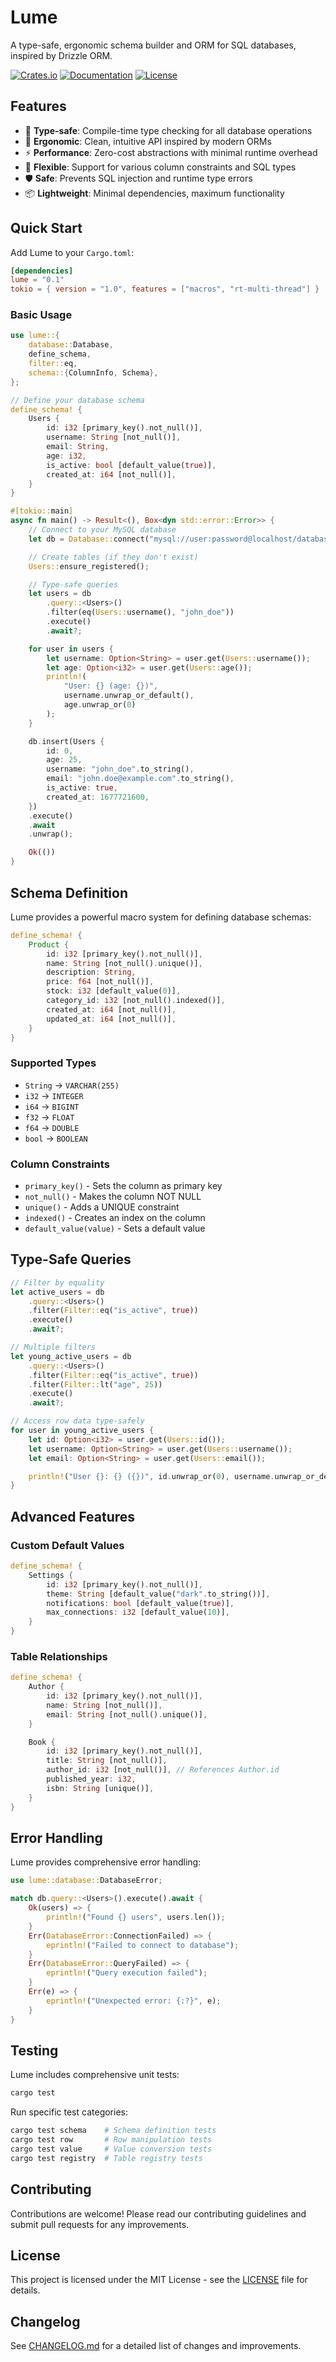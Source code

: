 # Lume

A type-safe, ergonomic schema builder and ORM for SQL databases, inspired by Drizzle ORM.

[![Crates.io](https://img.shields.io/crates/v/lume)](https://crates.io/crates/lume)
[![Documentation](https://img.shields.io/docsrs/lume)](https://docs.rs/lume)
[![License](https://img.shields.io/crates/l/lume)](LICENSE)

## Features

- 🚀 **Type-safe**: Compile-time type checking for all database operations
- 🎯 **Ergonomic**: Clean, intuitive API inspired by modern ORMs
- ⚡ **Performance**: Zero-cost abstractions with minimal runtime overhead
- 🔧 **Flexible**: Support for various column constraints and SQL types
- 🛡️ **Safe**: Prevents SQL injection and runtime type errors
- 📦 **Lightweight**: Minimal dependencies, maximum functionality

## Quick Start

Add Lume to your `Cargo.toml`:

```toml
[dependencies]
lume = "0.1"
tokio = { version = "1.0", features = ["macros", "rt-multi-thread"] }
```

### Basic Usage

```rust
use lume::{
    database::Database,
    define_schema,
    filter::eq,
    schema::{ColumnInfo, Schema},
};

// Define your database schema
define_schema! {
    Users {
        id: i32 [primary_key().not_null()],
        username: String [not_null()],
        email: String,
        age: i32,
        is_active: bool [default_value(true)],
        created_at: i64 [not_null()],
    }
}

#[tokio::main]
async fn main() -> Result<(), Box<dyn std::error::Error>> {
    // Connect to your MySQL database
    let db = Database::connect("mysql://user:password@localhost/database").await?;

    // Create tables (if they don't exist)
    Users::ensure_registered();

    // Type-safe queries
    let users = db
        .query::<Users>()
        .filter(eq(Users::username(), "john_doe"))
        .execute()
        .await?;

    for user in users {
        let username: Option<String> = user.get(Users::username());
        let age: Option<i32> = user.get(Users::age());
        println!(
            "User: {} (age: {})",
            username.unwrap_or_default(),
            age.unwrap_or(0)
        );
    }

    db.insert(Users {
        id: 0,
        age: 25,
        username: "john_doe".to_string(),
        email: "john.doe@example.com".to_string(),
        is_active: true,
        created_at: 1677721600,
    })
    .execute()
    .await
    .unwrap();

    Ok(())
}
```

## Schema Definition

Lume provides a powerful macro system for defining database schemas:

```rust
define_schema! {
    Product {
        id: i32 [primary_key().not_null()],
        name: String [not_null().unique()],
        description: String,
        price: f64 [not_null()],
        stock: i32 [default_value(0)],
        category_id: i32 [not_null().indexed()],
        created_at: i64 [not_null()],
        updated_at: i64 [not_null()],
    }
}
```

### Supported Types

- `String` → `VARCHAR(255)`
- `i32` → `INTEGER`
- `i64` → `BIGINT`
- `f32` → `FLOAT`
- `f64` → `DOUBLE`
- `bool` → `BOOLEAN`

### Column Constraints

- `primary_key()` - Sets the column as primary key
- `not_null()` - Makes the column NOT NULL
- `unique()` - Adds a UNIQUE constraint
- `indexed()` - Creates an index on the column
- `default_value(value)` - Sets a default value

## Type-Safe Queries

```rust
// Filter by equality
let active_users = db
    .query::<Users>()
    .filter(Filter::eq("is_active", true))
    .execute()
    .await?;

// Multiple filters
let young_active_users = db
    .query::<Users>()
    .filter(Filter::eq("is_active", true))
    .filter(Filter::lt("age", 25))
    .execute()
    .await?;

// Access row data type-safely
for user in young_active_users {
    let id: Option<i32> = user.get(Users::id());
    let username: Option<String> = user.get(Users::username());
    let email: Option<String> = user.get(Users::email());

    println!("User {}: {} ({})", id.unwrap_or(0), username.unwrap_or_default(), email.unwrap_or_default());
}
```

## Advanced Features

### Custom Default Values

```rust
define_schema! {
    Settings {
        id: i32 [primary_key().not_null()],
        theme: String [default_value("dark".to_string())],
        notifications: bool [default_value(true)],
        max_connections: i32 [default_value(10)],
    }
}
```

### Table Relationships

```rust
define_schema! {
    Author {
        id: i32 [primary_key().not_null()],
        name: String [not_null()],
        email: String [not_null().unique()],
    }

    Book {
        id: i32 [primary_key().not_null()],
        title: String [not_null()],
        author_id: i32 [not_null()], // References Author.id
        published_year: i32,
        isbn: String [unique()],
    }
}
```

## Error Handling

Lume provides comprehensive error handling:

```rust
use lume::database::DatabaseError;

match db.query::<Users>().execute().await {
    Ok(users) => {
        println!("Found {} users", users.len());
    }
    Err(DatabaseError::ConnectionFailed) => {
        eprintln!("Failed to connect to database");
    }
    Err(DatabaseError::QueryFailed) => {
        eprintln!("Query execution failed");
    }
    Err(e) => {
        eprintln!("Unexpected error: {:?}", e);
    }
}
```

## Testing

Lume includes comprehensive unit tests:

```bash
cargo test
```

Run specific test categories:

```bash
cargo test schema    # Schema definition tests
cargo test row       # Row manipulation tests
cargo test value     # Value conversion tests
cargo test registry  # Table registry tests
```

## Contributing

Contributions are welcome! Please read our contributing guidelines and submit pull requests for any improvements.

## License

This project is licensed under the MIT License - see the [LICENSE](LICENSE) file for details.

## Changelog

See [CHANGELOG.md](CHANGELOG.md) for a detailed list of changes and improvements.
